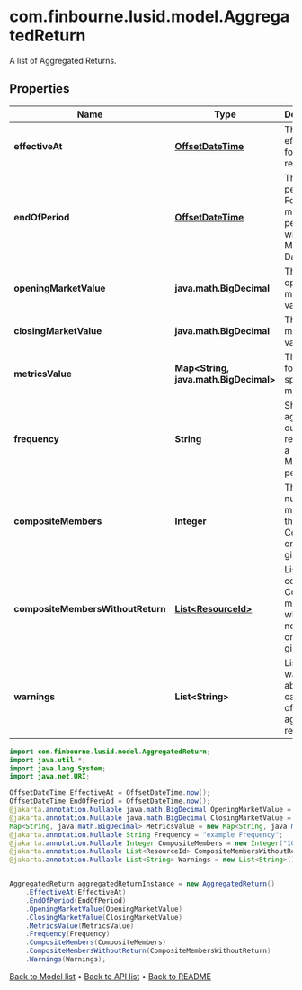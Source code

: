 # com.finbourne.lusid.model.AggregatedReturn
A list of Aggregated Returns.

## Properties

Name | Type | Description | Notes
------------ | ------------- | ------------- | -------------
**effectiveAt** | [**OffsetDateTime**](OffsetDateTime.md) | The effectiveAt for the return. | [default to OffsetDateTime]
**endOfPeriod** | [**OffsetDateTime**](OffsetDateTime.md) | The end of period date. For the monthly period this will be the Month End Date. | [default to OffsetDateTime]
**openingMarketValue** | **java.math.BigDecimal** | The opening market value. | [optional] [default to java.math.BigDecimal]
**closingMarketValue** | **java.math.BigDecimal** | The closing market value. | [optional] [default to java.math.BigDecimal]
**metricsValue** | **Map&lt;String, java.math.BigDecimal&gt;** | The value for the specified metric. | [default to Map<String, java.math.BigDecimal>]
**frequency** | **String** | Show the aggregated output returns on a Daily or Monthly period. | [optional] [default to String]
**compositeMembers** | **Integer** | The number of members in the Composite on the given day. | [optional] [default to Integer]
**compositeMembersWithoutReturn** | [**List&lt;ResourceId&gt;**](ResourceId.md) | List containing Composite members which post no return on the given day. | [optional] [default to List<ResourceId>]
**warnings** | **List&lt;String&gt;** | List of the warnings about the calculation of the aggregated return. | [optional] [default to List<String>]

```java
import com.finbourne.lusid.model.AggregatedReturn;
import java.util.*;
import java.lang.System;
import java.net.URI;

OffsetDateTime EffectiveAt = OffsetDateTime.now();
OffsetDateTime EndOfPeriod = OffsetDateTime.now();
@jakarta.annotation.Nullable java.math.BigDecimal OpeningMarketValue = new java.math.BigDecimal("100.00");
@jakarta.annotation.Nullable java.math.BigDecimal ClosingMarketValue = new java.math.BigDecimal("100.00");
Map<String, java.math.BigDecimal> MetricsValue = new Map<String, java.math.BigDecimal>();
@jakarta.annotation.Nullable String Frequency = "example Frequency";
@jakarta.annotation.Nullable Integer CompositeMembers = new Integer("100.00");
@jakarta.annotation.Nullable List<ResourceId> CompositeMembersWithoutReturn = new List<ResourceId>();
@jakarta.annotation.Nullable List<String> Warnings = new List<String>();


AggregatedReturn aggregatedReturnInstance = new AggregatedReturn()
    .EffectiveAt(EffectiveAt)
    .EndOfPeriod(EndOfPeriod)
    .OpeningMarketValue(OpeningMarketValue)
    .ClosingMarketValue(ClosingMarketValue)
    .MetricsValue(MetricsValue)
    .Frequency(Frequency)
    .CompositeMembers(CompositeMembers)
    .CompositeMembersWithoutReturn(CompositeMembersWithoutReturn)
    .Warnings(Warnings);
```


[Back to Model list](../README.md#documentation-for-models) &#8226; [Back to API list](../README.md#documentation-for-api-endpoints) &#8226; [Back to README](../README.md)
